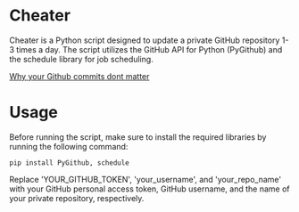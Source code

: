# Cheater

Cheater is a Python script designed to update a private GitHub repository 1-3 times a day. The script utilizes the GitHub API for Python (PyGithub) and the schedule library for job scheduling.

[Why your Github commits dont matter](https://www.youtube.com/watch?v=hhFJizcY5Wg)

# Usage

Before running the script, make sure to install the required libraries by running the following command:

```pip install PyGithub, schedule```

Replace 'YOUR_GITHUB_TOKEN', 'your_username', and 'your_repo_name' with your GitHub personal access token, GitHub username, and the name of your private repository, respectively.
